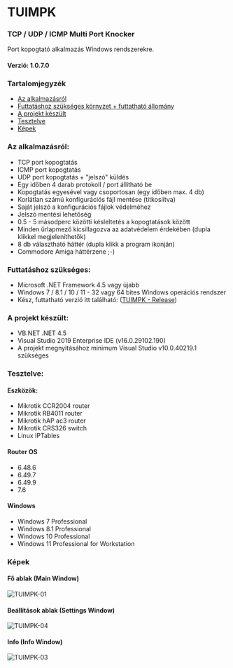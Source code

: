 # TUIMPK
### TCP / UDP / ICMP Multi Port Knocker
Port kopogtató alkalmazás Windows rendszerekre.

#### Verzió: 1.0.7.0
### Tartalomjegyzék

- [Az alkalmazásról](#az-alkalmaz%C3%A1sr%C3%B3l)
- [Futtatáshoz szükséges környzet + futtatható állomány](#futtat%C3%A1shoz-sz%C3%BCks%C3%A9ges)
- [A projekt készült](#a-projekt-k%C3%A9sz%C3%BClt)
- [Tesztelve](#tesztelve)
- [Képek](#k%C3%A9pek)


### Az alkalmazásról:

* TCP port kopogtatás
* ICMP port kopogtatás
* UDP port kopogtatás + "jelszó" küldés
* Egy időben 4 darab protokoll / port állítható be
* Kopogtatás egyesével vagy csoportosan (egy időben max. 4 db)
* Korlátlan számú konfigurációs fájl mentése (titkosíítva)
* Saját jelszó a konfigurációs fájlok védelméhez
* Jelszó mentési lehetőség
* 0.5 - 5 másodperc közötti késleltetés a kopogtatások között
* Minden űrlapmező kicsillagozva az adatvédelem érdekében (dupla klikkel megjeleníthetők)
* 8 db választható háttér (dupla klikk a program ikonján)
* Commodore Amiga háttérzene ;-)


### Futtatáshoz szükséges:

* Microsoft .NET Framework 4.5 vagy újabb
* Windows 7 / 8.1 / 10 / 11 - 32 vagy 64 bites Windows operációs rendszer
* Kész, futtatható verzió itt található: ([TUIMPK - Release](https://github.com/Alpha-Buchotep/TUIMPK/releases))

### A projekt készült:

* VB.NET .NET 4.5
* Visual Studio 2019 Enterprise IDE (v16.0.29102.190)
* A projekt megnyitásához minimum Visual Studio v10.0.40219.1 szükséges


### Tesztelve:

#### Eszközök:

* Mikrotik CCR2004 router
* Mikrotik RB4011 router
* Mikrotik hAP ac3 router
* Mikrotik CRS326 switch
* Linux IPTables

#### Router OS

* 6.48.6
* 6.49.7
* 6.49.9
* 7.6

#### Windows

* Windows 7 Professional
* Windows 8.1 Professional
* Windows 10 Professional
* Windows 11 Professional for Workstation

### Képek

#### Fő ablak (Main Window)
![TUIMPK-01](https://github.com/Alpha-Buchotep/TUIMPK/assets/63890454/b12ac1aa-0938-4f8d-a7a6-1885afb84e72)

#### Beállítások ablak (Settings Window)
![TUIMPK-04](https://github.com/Alpha-Buchotep/TUIMPK/assets/63890454/d9ca3eaf-7a6a-4124-b21d-0f42b0fb77bc)

#### Info (Info Window)
![TUIMPK-03](https://github.com/Alpha-Buchotep/TUIMPK/assets/63890454/01e11b34-f44d-4033-b724-dcf94be87d0d)
